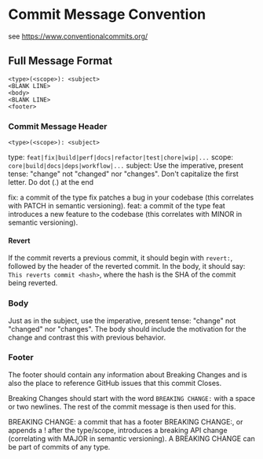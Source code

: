 # Commit Message Convention

see https://www.conventionalcommits.org/

## Full Message Format
```
<type>(<scope>): <subject>
<BLANK LINE>
<body>
<BLANK LINE>
<footer>
```

### Commit Message Header

`<type>(<scope>): <subject>`

type: `feat|fix|build|perf|docs|refactor|test|chore|wip|...`
scope: `core|build|docs|deps|workflow|...`
subject: Use the imperative, present tense: "change" not "changed" nor "changes". Don't capitalize the first letter. Do dot (.) at the end

fix: a commit of the type fix patches a bug in your codebase (this correlates with PATCH in semantic versioning).
feat: a commit of the type feat introduces a new feature to the codebase (this correlates with MINOR in semantic versioning).


#### Revert
If the commit reverts a previous commit, it should begin with `revert:`, followed by the header of the reverted commit.
In the body, it should say: `This reverts commit <hash>`, where the hash is the SHA of the commit being reverted.

### Body

Just as in the subject, use the imperative, present tense: "change" not "changed" nor "changes". The body should include the motivation for the change and contrast this with previous behavior.

### Footer

The footer should contain any information about Breaking Changes and is also the place to reference GitHub issues that this commit Closes.

Breaking Changes should start with the word `BREAKING CHANGE:` with a space or two newlines. The rest of the commit message is then used for this.

BREAKING CHANGE: a commit that has a footer BREAKING CHANGE:, or appends a ! after the type/scope, introduces a breaking API change (correlating with MAJOR in semantic versioning). A BREAKING CHANGE can be part of commits of any type.
